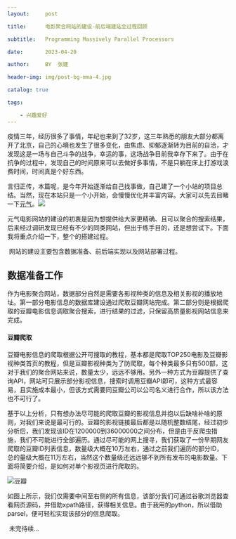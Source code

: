 ```yaml
---
layout:     post

title:      电影聚合网站的建设-前后端建站全过程回顾

subtitle:   Programming Massively Parallel Processors

date:       2023-04-20

author:     BY  张建

header-img: img/post-bg-mma-4.jpg

catalog: true

tags:

    - 兴趣爱好
---
```


​		疫情三年，经历很多了事情，年纪也来到了32岁，这三年熟悉的朋友大部分都离开了北京，自己的心境也发生了很多变化，由焦虑、抑郁逐渐转为目前的自洽，才发现这是一场与自己斗争的战争，幸运的事，这场战争目前我幸存下来了。由于在抗争的过程中，发现自己的时间原来可以去做好多事情，不是只躺在床上打游戏浪费时间，时间真是个好东西。

​		言归正传，本篇呢，是今年开始逐渐给自己找事做，自己建了一个小站的项目总结。当然，现在本站只是一个小开始，会慢慢优化并丰富内容。大家可以先去目睹一下[元气](https://yuanqi.plus)。![](https://res.cloudinary.com/dsn0i1fsm/image/upload/v1686735965/yuanqi_qayg4v.png)

元气电影网站的建设的初衷是因为想提供给大家更精确、且可以聚合的搜索结果，后来经过调研发现已经有不少的同类网站，但出于练手目的，还是想尝试下。下面我将重点介绍一下，整个的搭建过程。

​        网站的建设主要包含数据准备、前后端实现以及网站部署过程。

## 数据准备工作

​		作为电影聚合网站，数据部分自然是需要各影视种类的信息及相关影视的播放地址。第一部分电影信息的数据库建设通过爬取豆瓣网站完成。第二部分则是根据爬取的豆瓣电影信息调取聚合搜索，进行结果的过滤，只保留高质量影视网站信息来完成。

#### 豆瓣爬取

​		豆瓣电影信息的爬取根据公开可搜取的教程，基本都是爬取TOP250电影及豆瓣影视种类首页的教程，但是豆瓣影视种类为了防爬取，每个种类最多只有500部，这对于我们的聚合网站来说，数量太少，远远不够用。另外一种方式为豆瓣提供了查询API，网站可只展示部分影视信息，搜索时调用豆瓣API即可，这种方式最容易，且实施成本最小，但该方式需要同豆瓣公司以公司名义进行合作，所以该方法也不可行了。

​       基于以上分析，只有想办法尽可能的爬取豆瓣的影视信息并抱以后缺啥补啥的原则，对我们来说是最可行的。豆瓣的影视链接最后都是以随机整数结尾，经过初步分析后，我们发现该ID在1200000到36000000之间分布，但是由于反爬虫措施，我们不可能进行全部遍历。通过尽可能的网上搜寻，我们获取了一份早期网友爬取的豆瓣ID列表信息，数量级大概在10万左右，通过之前我们遍历的部分ID，总的量级大概在11万左右，当然这个数量级还远远够不到所有发布的电影数量。下面将简要介绍，是如何对单个影视页进行爬取的。

![豆瓣](https://res.cloudinary.com/dsn0i1fsm/image/upload/v1686295371/%E8%B1%86%E7%93%A3_zhbwcs.png) 

​		如图上所示，我们仅需要中间至右侧的所有信息，该部分我们可通过谷歌浏览器查看网页源码，并借助xpath路径，获得相关信息。由于我用的python，所以借助parsel，便可轻松实现该部分的信息爬取。

​       未完待续...
